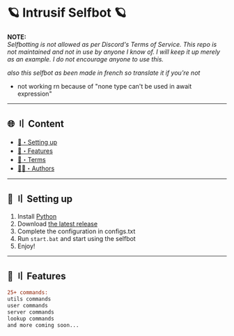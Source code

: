 # 🪐 Intrusif Selfbot 🪐

**NOTE:**  
*Selfbotting is not allowed as per Discord's Terms of Service. This repo is not maintained and not in use by anyone I know of. I will keep it up merely as an example. I do not encourage anyone to use this.*

*also this selfbot as been made in french so translate it if you're not*
- not working rn because of "none type can't be used in await expression"

---

## 🌐 〢 Content
- [🎉・Setting up](#setup)
- [🔰・Features](#features)
- [💼・Terms](#terms)
- [🕵️‍♂️・Authors](#authors)

---


## 🎉 〢 Setting up
1. Install [Python](https://python.org/)
2. Download [the latest release](https://github.com/qaep/selfbot/archive/refs/heads/main.zip)
3. Complete the configuration in configs.txt
4. Run `start.bat` and start using the selfbot
5. Enjoy!

---

## 🔰 〢 Features

```diff
25+ commands:
utils commands
user commands
server commands
lookup commands
and more coming soon...

